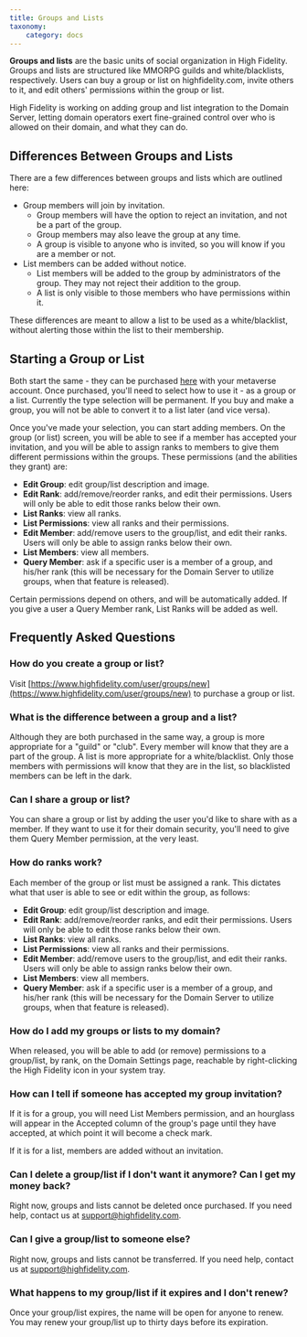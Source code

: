 ```yaml
---
title: Groups and Lists
taxonomy:
    category: docs
---
```


**Groups and lists** are the basic units of social organization in High Fidelity. Groups and lists are structured like MMORPG guilds and white/blacklists, respectively. Users can buy a group or list on highfidelity.com, invite others to it, and edit others' permissions within the group or list.

High Fidelity is working on adding group and list integration to the Domain Server, letting domain operators exert fine-grained control over who is allowed on their domain, and what they can do.

## Differences Between Groups and Lists

There are a few differences between groups and lists which are outlined here:

- Group members will join by invitation.
  - Group members will have the option to reject an invitation, and not be a part of the group.
  - Group members may also leave the group at any time.
  - A group is visible to anyone who is invited, so you will know if you are a member or not.
- List members can be added without notice.
  - List members will be added to the group by administrators of the group. They may not reject their addition to the group.
  - A list is only visible to those members who have permissions within it.

These differences are meant to allow a list to be used as a white/blacklist, without alerting those within the list to their membership.

## Starting a Group or List

Both start the same - they can be purchased [here](https://www.highfidelity.com/user/groups/new) with your metaverse account. Once purchased, you'll need to select how to use it - as a group or a list. Currently the type selection will be permanent. If you buy and make a group, you will not be able to convert it to a list later (and vice versa).

Once you've made your selection, you can start adding members. On the group (or list) screen, you will be able to see if a member has accepted your invitation, and you will be able to assign ranks to members to give them different permissions within the groups. These permissions (and the abilities they grant) are:

- **Edit Group**: edit group/list description and image.
- **Edit Rank**: add/remove/reorder ranks, and edit their permissions. Users will only be able to edit those ranks below their own.
- **List Ranks**: view all ranks.
- **List Permissions**: view all ranks and their permissions.
- **Edit Member**: add/remove users to the group/list, and edit their ranks. Users will only be able to assign ranks below their own.
- **List Members**: view all members.
- **Query Member**: ask if a specific user is a member of a group, and his/her rank (this will be necessary for the Domain Server to utilize groups, when that feature is released).

Certain permissions depend on others, and will be automatically added. If you give a user a Query Member rank, List Ranks will be added as well.

## Frequently Asked Questions

### How do you create a group or list?

Visit [https://www.highfidelity.com/user/groups/new](https://www.highfidelity.com/user/groups/new) to purchase a group or list.

### What is the difference between a group and a list?

Although they are both purchased in the same way, a group is more appropriate for a "guild" or "club". Every member will know that they are a part of the group. A list is more appropriate for a white/blacklist. Only those members with permissions will know that they are in the list, so blacklisted members can be left in the dark.

### Can I share a group or list?

You can share a group or list by adding the user you'd like to share with as a member. If they want to use it for their domain security, you'll need to give them Query Member permission, at the very least.

### How do ranks work?

Each member of the group or list must be assigned a rank. This dictates what that user is able to see or edit within the group, as follows:

- **Edit Group**: edit group/list description and image.
- **Edit Rank**: add/remove/reorder ranks, and edit their permissions. Users will only be able to edit those ranks below their own.
- **List Ranks**: view all ranks.
- **List Permissions**: view all ranks and their permissions.
- **Edit Member**: add/remove users to the group/list, and edit their ranks. Users will only be able to assign ranks below their own.
- **List Members**: view all members.
- **Query Member**: ask if a specific user is a member of a group, and his/her rank (this will be necessary for the Domain Server to utilize groups, when that feature is released).

### How do I add my groups or lists to my domain?

When released, you will be able to add (or remove) permissions to a group/list, by rank, on the Domain Settings page, reachable by right-clicking the High Fidelity icon in your system tray.

### How can I tell if someone has accepted my group invitation?

If it is for a group, you will need List Members permission, and an hourglass will appear in the Accepted column of the group's page until they have accepted, at which point it will become a check mark.

If it is for a list, members are added without an invitation.

### Can I delete a group/list if I don't want it anymore? Can I get my money back?

Right now, groups and lists cannot be deleted once purchased. If you need help, contact us at [support@highfidelity.com](mailto:support@highfidelity.com).

### Can I give a group/list to someone else?

Right now, groups and lists cannot be transferred. If you need help, contact us at [support@highfidelity.com](mailto:support@highfidelity.com).

### What happens to my group/list if it expires and I don't renew?

Once your group/list expires, the name will be open for anyone to renew. You may renew your group/list up to thirty days before its expiration.

